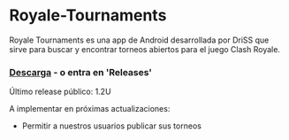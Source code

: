 # Royale-Tournaments
Royale Tournaments es una app de Android desarrollada por DriSS que sirve para buscar y encontrar torneos abiertos para el juego Clash Royale.

###  [Descarga](https://github.com/DriSSZ/Royale-Tournaments/releases) - o entra en 'Releases'
Último release público: 1.2U



A implementar en próximas actualizaciones:
- Permitir a nuestros usuarios publicar sus torneos
